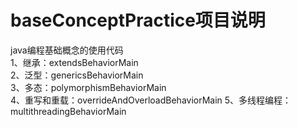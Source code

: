 # baseConceptPractice项目说明
java编程基础概念的使用代码  
1、继承：extendsBehaviorMain    
2、泛型：genericsBehaviorMain   
3、多态：polymorphismBehaviorMain   
4、重写和重载：overrideAndOverloadBehaviorMain
5、多线程编程：multithreadingBehaviorMain